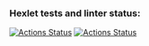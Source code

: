### Hexlet tests and linter status:
[![Actions Status](https://github.com/Nik-NN/python-project-50/workflows/hexlet-check/badge.svg)](https://github.com/Nik-NN/python-project-50/actions)
[![Actions Status](https://github.com/Nik-NN/python-project-50/actions/workflows/cheks.yml)](https://github.com/Nik-NN/python-project-50/actions)
